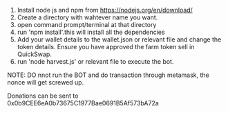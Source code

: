1. Install node js and npm from https://nodejs.org/en/download/
2. Create a directory with wahtever name you want.
3. open command prompt/terminal at that directory
4. run 'npm install'.this will install all the dependencies
5. Add your wallet details to the wallet.json or relevant file and change the token details. Ensure you have approved the farm token sell in QuickSwap.
6. run 'node harvest.js' or relevant file to execute the bot.


NOTE: DO nnot run the BOT and do transaction through metamask, the nonce will get screwed up.


Donations can be sent to 0x0b9CEE6eA0b73675C1977Bae0691B5Af573bA72a
